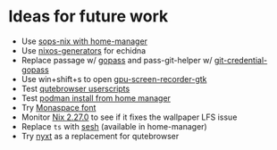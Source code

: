 # Ideas for future work

* Use [sops-nix with home-manager](https://github.com/Mic92/sops-nix?tab=readme-ov-file#use-with-home-manager)
* Use [nixos-generators](https://github.com/nix-community/nixos-generators?tab=readme-ov-file#cross-compiling) for echidna
* Replace passage w/ [gopass](https://github.com/gopasspw/gopass) and pass-git-helper w/ [git-credential-gopass](https://github.com/gopasspw/git-credential-gopass)
* Use win+shift+s to open [gpu-screen-recorder-gtk](https://git.dec05eba.com/gpu-screen-recorder-gtk/)
* Test [qutebrowser userscripts](https://github.com/qutebrowser/qutebrowser/blob/main/misc/userscripts/README.md)
* Test [podman install from home manager](https://nix-community.github.io/home-manager/options.xhtml#opt-services.podman.enable)
* Try [Monaspace font](https://monaspace.githubnext.com/)
* Monitor [Nix 2.27.0](https://discourse.nixos.org/t/nix-2-27-0-released/62003) to see if it fixes the wallpaper LFS issue
* Replace `ts` with [sesh](https://github.com/joshmedeski/sesh) (available in home-manager)
* Try [nyxt](https://github.com/atlas-engineer/nyxt) as a replacement for qutebrowser
